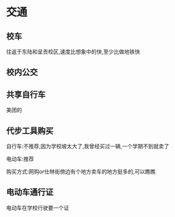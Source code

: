 # 交通

## 校车
往返于东陆和呈贡校区,速度比想象中的快,至少比做地铁快



## 校内公交



## 共享自行车
美团的




## 代步工具购买
自行车:不推荐,因为学校坡太大了,我曾经买过一辆,一个学期不到就卖了


电动车:推荐

购买方式:网购or仕林街傍边有个地方卖车的地方挺多的,可以瞧瞧





## 电动车通行证

电动车在学校行驶要一个证



